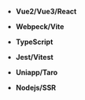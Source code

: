 - **Vue2/Vue3/React**

- **Webpeck/Vite**

- **TypeScript**

- **Jest/Vitest**

- **Uniapp/Taro**

- **Nodejs/SSR**


